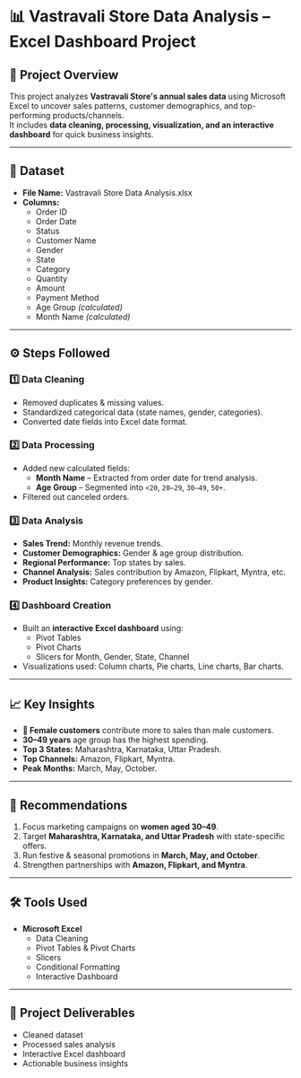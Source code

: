 # 📊 Vastravali Store Data Analysis – Excel Dashboard Project

## 📝 Project Overview
This project analyzes **Vastravali Store's annual sales data** using Microsoft Excel to uncover sales patterns, customer demographics, and top-performing products/channels.  
It includes **data cleaning, processing, visualization, and an interactive dashboard** for quick business insights.

---

## 📂 Dataset
- **File Name:** Vastravali Store Data Analysis.xlsx
- **Columns:**
  - Order ID
  - Order Date
  - Status
  - Customer Name
  - Gender
  - State
  - Category
  - Quantity
  - Amount
  - Payment Method
  - Age Group *(calculated)*
  - Month Name *(calculated)*

---

## ⚙️ Steps Followed

### 1️⃣ Data Cleaning
- Removed duplicates & missing values.
- Standardized categorical data (state names, gender, categories).
- Converted date fields into Excel date format.

### 2️⃣ Data Processing
- Added new calculated fields:
  - **Month Name** – Extracted from order date for trend analysis.
  - **Age Group** – Segmented into `<20`, `20–29`, `30–49`, `50+`.
- Filtered out canceled orders.

### 3️⃣ Data Analysis
- **Sales Trend:** Monthly revenue trends.
- **Customer Demographics:** Gender & age group distribution.
- **Regional Performance:** Top states by sales.
- **Channel Analysis:** Sales contribution by Amazon, Flipkart, Myntra, etc.
- **Product Insights:** Category preferences by gender.

### 4️⃣ Dashboard Creation
- Built an **interactive Excel dashboard** using:
  - Pivot Tables
  - Pivot Charts
  - Slicers for Month, Gender, State, Channel
- Visualizations used: Column charts, Pie charts, Line charts, Bar charts.

---

## 📈 Key Insights
- **👩 Female customers** contribute more to sales than male customers.
- **30–49 years** age group has the highest spending.
- **Top 3 States:** Maharashtra, Karnataka, Uttar Pradesh.
- **Top Channels:** Amazon, Flipkart, Myntra.
- **Peak Months:** March, May, October.

---

## 🎯 Recommendations
1. Focus marketing campaigns on **women aged 30–49**.
2. Target **Maharashtra, Karnataka, and Uttar Pradesh** with state-specific offers.
3. Run festive & seasonal promotions in **March, May, and October**.
4. Strengthen partnerships with **Amazon, Flipkart, and Myntra**.

---

## 🛠 Tools Used
- **Microsoft Excel**
  - Data Cleaning
  - Pivot Tables & Pivot Charts
  - Slicers
  - Conditional Formatting
  - Interactive Dashboard

---

## 📌 Project Deliverables
- Cleaned dataset
- Processed sales analysis
- Interactive Excel dashboard
- Actionable business insights
